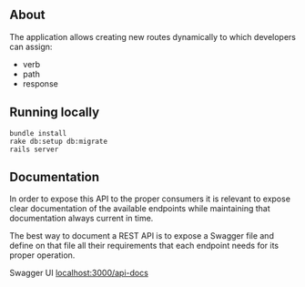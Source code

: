 ## About

The application allows creating new routes dynamically to which developers can assign:
- verb
- path
- response

## Running locally

```
bundle install
rake db:setup db:migrate
rails server
``` 

## Documentation

In order to expose this API to the proper consumers it is relevant to expose clear documentation of the available endpoints while maintaining that documentation always current in time.

The best way to document a REST API is to expose a Swagger file and define on that file all their requirements that each endpoint needs for its proper operation.

Swagger UI [localhost:3000/api-docs](localhost:3000/api-docs)